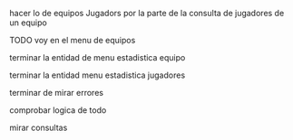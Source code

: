 hacer lo de equipos Jugadors por la parte de la consulta de jugadores de un equipo 

TODO voy en el menu de equipos

terminar la entidad de menu estadistica equipo

terminar la entidad menu estadistica jugadores

terminar de mirar errores 

comprobar logica de todo

mirar consultas